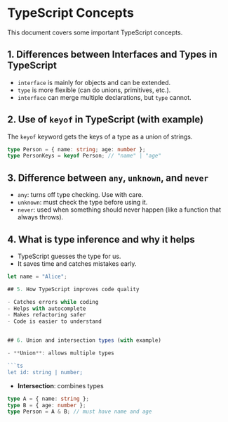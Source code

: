# TypeScript Concepts

This document covers some important TypeScript concepts.

## 1. Differences between Interfaces and Types in TypeScript

- `interface` is mainly for objects and can be extended.
- `type` is more flexible (can do unions, primitives, etc.).
- `interface` can merge multiple declarations, but `type` cannot.

## 2. Use of `keyof` in TypeScript (with example)

The `keyof` keyword gets the keys of a type as a union of strings.

```ts
type Person = { name: string; age: number };
type PersonKeys = keyof Person; // "name" | "age"
```

## 3. Difference between `any`, `unknown`, and `never`

- `any`: turns off type checking. Use with care.
- `unknown`: must check the type before using it.
- `never`: used when something should never happen (like a function that always throws).

## 4. What is type inference and why it helps

- TypeScript guesses the type for us.
- It saves time and catches mistakes early.

````ts
let name = "Alice";

## 5. How TypeScript improves code quality

- Catches errors while coding
- Helps with autocomplete
- Makes refactoring safer
- Code is easier to understand


## 6. Union and intersection types (with example)

- **Union**: allows multiple types

```ts
let id: string | number;
````

- **Intersection**: combines types

```ts
type A = { name: string };
type B = { age: number };
type Person = A & B; // must have name and age
```
